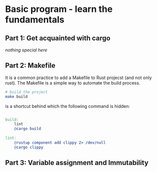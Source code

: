 # Basic program - learn the fundamentals

## Part 1: Get acquainted with cargo

_nothing special here_

## Part 2: Makefile

It is a common practice to add a Makefile to Rust projecst (and not only rust).
The Makefile is a simple way to automate the build process.

```bash
# build the project
make build
```

is a shortcut behind which the following command is hidden:

```makefile

build:
	lint 
	@cargo build
    
lint:
	@rustup component add clippy 2> /dev/null
	@cargo clippy
```

## Part 3: Variable assignment and Immutability

